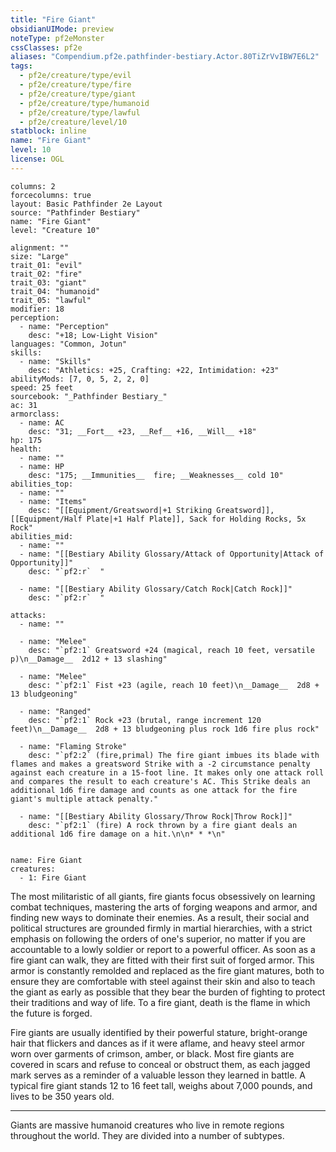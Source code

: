 ```yaml
---
title: "Fire Giant"
obsidianUIMode: preview
noteType: pf2eMonster
cssClasses: pf2e
aliases: "Compendium.pf2e.pathfinder-bestiary.Actor.80TiZrVvIBW7E6L2" 
tags:
  - pf2e/creature/type/evil
  - pf2e/creature/type/fire
  - pf2e/creature/type/giant
  - pf2e/creature/type/humanoid
  - pf2e/creature/type/lawful
  - pf2e/creature/level/10
statblock: inline
name: "Fire Giant"
level: 10
license: OGL
---
```


```statblock
columns: 2
forcecolumns: true
layout: Basic Pathfinder 2e Layout
source: "Pathfinder Bestiary"
name: "Fire Giant"
level: "Creature 10"

alignment: ""
size: "Large"
trait_01: "evil"
trait_02: "fire"
trait_03: "giant"
trait_04: "humanoid"
trait_05: "lawful"
modifier: 18
perception:
  - name: "Perception"
    desc: "+18; Low-Light Vision"
languages: "Common, Jotun"
skills:
  - name: "Skills"
    desc: "Athletics: +25, Crafting: +22, Intimidation: +23"
abilityMods: [7, 0, 5, 2, 2, 0]
speed: 25 feet
sourcebook: "_Pathfinder Bestiary_"
ac: 31
armorclass:
  - name: AC
    desc: "31; __Fort__ +23, __Ref__ +16, __Will__ +18"
hp: 175
health:
  - name: ""
  - name: HP
    desc: "175; __Immunities__  fire; __Weaknesses__ cold 10"
abilities_top:
  - name: ""
  - name: "Items"
    desc: "[[Equipment/Greatsword|+1 Striking Greatsword]], [[Equipment/Half Plate|+1 Half Plate]], Sack for Holding Rocks, 5x Rock"
abilities_mid:
  - name: ""
  - name: "[[Bestiary Ability Glossary/Attack of Opportunity|Attack of Opportunity]]"
    desc: "`pf2:r`  "

  - name: "[[Bestiary Ability Glossary/Catch Rock|Catch Rock]]"
    desc: "`pf2:r`  "

attacks:
  - name: ""

  - name: "Melee"
    desc: "`pf2:1` Greatsword +24 (magical, reach 10 feet, versatile p)\n__Damage__  2d12 + 13 slashing"

  - name: "Melee"
    desc: "`pf2:1` Fist +23 (agile, reach 10 feet)\n__Damage__  2d8 + 13 bludgeoning"

  - name: "Ranged"
    desc: "`pf2:1` Rock +23 (brutal, range increment 120 feet)\n__Damage__  2d8 + 13 bludgeoning plus rock 1d6 fire plus rock"

  - name: "Flaming Stroke"
    desc: "`pf2:2` (fire,primal) The fire giant imbues its blade with flames and makes a greatsword Strike with a -2 circumstance penalty against each creature in a 15-foot line. It makes only one attack roll and compares the result to each creature's AC. This Strike deals an additional 1d6 fire damage and counts as one attack for the fire giant's multiple attack penalty."

  - name: "[[Bestiary Ability Glossary/Throw Rock|Throw Rock]]"
    desc: "`pf2:1` (fire) A rock thrown by a fire giant deals an additional 1d6 fire damage on a hit.\n\n* * *\n"
 
```

```encounter-table
name: Fire Giant
creatures:
  - 1: Fire Giant
```



The most militaristic of all giants, fire giants focus obsessively on learning combat techniques, mastering the arts of forging weapons and armor, and finding new ways to dominate their enemies. As a result, their social and political structures are grounded firmly in martial hierarchies, with a strict emphasis on following the orders of one's superior, no matter if you are accountable to a lowly soldier or report to a powerful officer. As soon as a fire giant can walk, they are fitted with their first suit of forged armor. This armor is constantly remolded and replaced as the fire giant matures, both to ensure they are comfortable with steel against their skin and also to teach the giant as early as possible that they bear the burden of fighting to protect their traditions and way of life. To a fire giant, death is the flame in which the future is forged.

Fire giants are usually identified by their powerful stature, bright-orange hair that flickers and dances as if it were aflame, and heavy steel armor worn over garments of crimson, amber, or black. Most fire giants are covered in scars and refuse to conceal or obstruct them, as each jagged mark serves as a reminder of a valuable lesson they learned in battle. A typical fire giant stands 12 to 16 feet tall, weighs about 7,000 pounds, and lives to be 350 years old.

* * *

Giants are massive humanoid creatures who live in remote regions throughout the world. They are divided into a number of subtypes.
